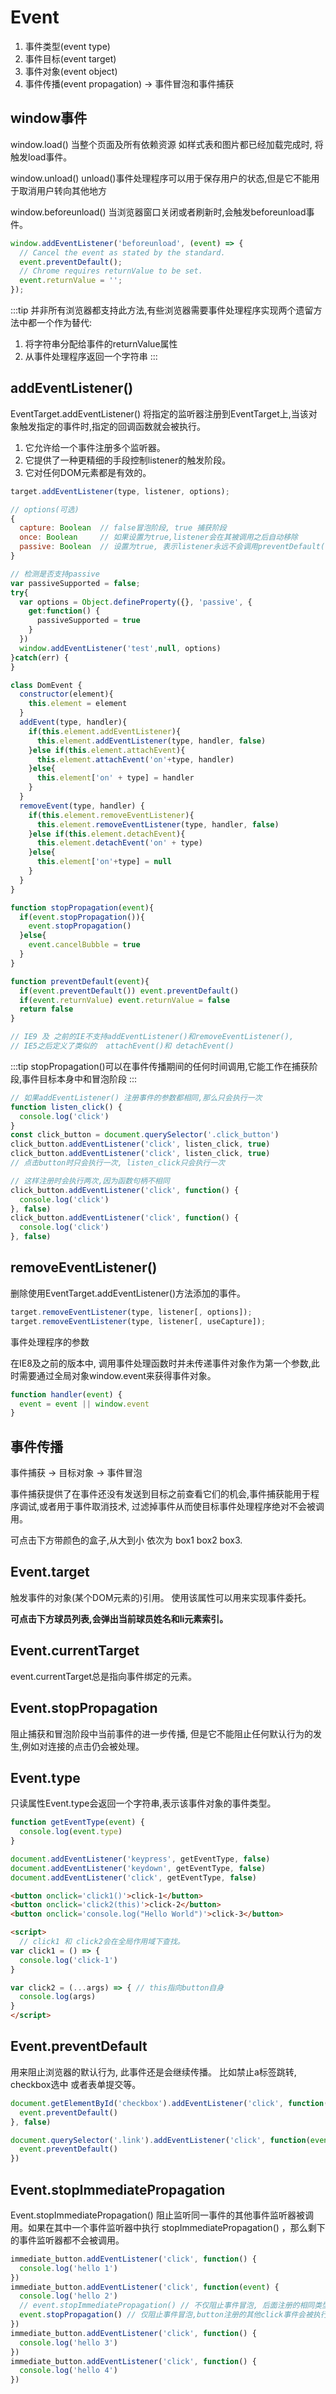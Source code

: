 # Event

  1. 事件类型(event type)
  2. 事件目标(event target)
  3. 事件对象(event object)
  4. 事件传播(event propagation) -> 事件冒泡和事件捕获

## window事件

  window.load()
    当整个页面及所有依赖资源 如样式表和图片都已经加载完成时, 将触发load事件。
  
  window.unload()
    unload()事件处理程序可以用于保存用户的状态,但是它不能用于取消用户转向其他地方

  window.beforeunload()
    当浏览器窗口关闭或者刷新时,会触发beforeunload事件。
```js
window.addEventListener('beforeunload', (event) => {
  // Cancel the event as stated by the standard.
  event.preventDefault();
  // Chrome requires returnValue to be set.
  event.returnValue = '';
});
```
:::tip
并非所有浏览器都支持此方法,有些浏览器需要事件处理程序实现两个遗留方法中都一个作为替代:
1. 将字符串分配给事件的returnValue属性
2. 从事件处理程序返回一个字符串
:::

## addEventListener()

  EventTarget.addEventListener() 将指定的监听器注册到EventTarget上,当该对象触发指定的事件时,指定的回调函数就会被执行。
1. 它允许给一个事件注册多个监听器。
2. 它提供了一种更精细的手段控制listener的触发阶段。
3. 它对任何DOM元素都是有效的。

```js
target.addEventListener(type, listener, options);

// options(可选)
{
  capture: Boolean  // false冒泡阶段, true 捕获阶段
  once: Boolean     // 如果设置为true,listener会在其被调用之后自动移除
  passive: Boolean  // 设置为true, 表示listener永远不会调用preventDefault()
}
```
```js
// 检测是否支持passive
var passiveSupported = false;
try{
  var options = Object.defineProperty({}, 'passive', {
    get:function() {
      passiveSupported = true
    }
  })
  window.addEventListener('test',null, options)
}catch(err) {
}
```

```js
class DomEvent {
  constructor(element){
    this.element = element
  }
  addEvent(type, handler){
    if(this.element.addEventListener){
      this.element.addEventListener(type, handler, false)
    }else if(this.element.attachEvent){
      this.element.attachEvent('on'+type, handler)
    }else{
      this.element['on' + type] = handler
    }
  }
  removeEvent(type, handler) {
    if(this.element.removeEventListener){
      this.element.removeEventListener(type, handler, false)
    }else if(this.element.detachEvent){
      this.element.detachEvent('on' + type)
    }else{
      this.element['on'+type] = null
    }
  }
}

function stopPropagation(event){
  if(event.stopPropagation()){
    event.stopPropagation()
  }else{
    event.cancelBubble = true
  }
}

function preventDefault(event){
  if(event.preventDefault()) event.preventDefault()
  if(event.returnValue) event.returnValue = false
  return false
}

// IE9 及 之前的IE不支持addEventListener()和removeEventListener(), 
// IE5之后定义了类似的  attachEvent()和 detachEvent()
```
:::tip
stopPropagation()可以在事件传播期间的任何时间调用,它能工作在捕获阶段,事件目标本身中和冒泡阶段
:::
```js
// 如果addEventListener() 注册事件的参数都相同,那么只会执行一次
function listen_click() {
  console.log('click')
}
const click_button = document.querySelector('.click_button')
click_button.addEventListener('click', listen_click, true)
click_button.addEventListener('click', listen_click, true)
// 点击button时只会执行一次, listen_click只会执行一次

// 这样注册时会执行两次,因为函数句柄不相同
click_button.addEventListener('click', function() {
  console.log('click')
}, false)
click_button.addEventListener('click', function() {
  console.log('click')
}, false)
```

## removeEventListener()

  删除使用EventTarget.addEventListener()方法添加的事件。
```js
target.removeEventListener(type, listener[, options]);
target.removeEventListener(type, listener[, useCapture]);
```

  事件处理程序的参数

  在IE8及之前的版本中, 调用事件处理函数时并未传递事件对象作为第一个参数,此时需要通过全局对象window.event来获得事件对象。
```js
function handler(event) {
  event = event || window.event
}
```

## 事件传播

  事件捕获 -> 目标对象 -> 事件冒泡

  事件捕获提供了在事件还没有发送到目标之前查看它们的机会,事件捕获能用于程序调试,或者用于事件取消技术,
  过滤掉事件从而使目标事件处理程序绝对不会被调用。

  可点击下方带颜色的盒子,从大到小 依次为 box1 box2 box3.

<ClientOnly>
  <JavaScript-Event/>
</ClientOnly>

## Event.target

  触发事件的对象(某个DOM元素的)引用。 使用该属性可以用来实现事件委托。


**可点击下方球员列表,会弹出当前球员姓名和li元素索引。**

<ClientOnly>
  <JavaScript-EventDelegation/>
</ClientOnly>

## Event.currentTarget

  event.currentTarget总是指向事件绑定的元素。

## Event.stopPropagation

  阻止捕获和冒泡阶段中当前事件的进一步传播, 但是它不能阻止任何默认行为的发生,例如对连接的点击仍会被处理。

## Event.type

  只读属性Event.type会返回一个字符串,表示该事件对象的事件类型。

```js
function getEventType(event) {
  console.log(event.type)
}

document.addEventListener('keypress', getEventType, false)
document.addEventListener('keydown', getEventType, false)
document.addEventListener('click', getEventType, false)
```
```html
<button onclick='click1()'>click-1</button>
<button onclick='click2(this)'>click-2</button>
<button onclick='console.log("Hello World")'>click-3</button>

<script>
  // click1 和 click2会在全局作用域下查找。
var click1 = () => {
  console.log('click-1')
}

var click2 = (...args) => { // this指向button自身
  console.log(args)
}
</script>
```
## Event.preventDefault

  用来阻止浏览器的默认行为, 此事件还是会继续传播。 比如禁止a标签跳转, checkbox选中 或者表单提交等。
```js
document.getElementById('checkbox').addEventListener('click', function(event) {
  event.preventDefault()
}, false)

document.querySelector('.link').addEventListener('click', function(event) {
  event.preventDefault()
})
```
## Event.stopImmediatePropagation

  Event.stopImmediatePropagation() 阻止监听同一事件的其他事件监听器被调用。如果在其中一个事件监听器中执行 stopImmediatePropagation() ，那么剩下的事件监听器都不会被调用。
```js
immediate_button.addEventListener('click', function() {
  console.log('hello 1')
})
immediate_button.addEventListener('click', function(event) {
  console.log('hello 2')
  // event.stopImmediatePropagation() // 不仅阻止事件冒泡, 后面注册的相同类型事件全部不执行
  event.stopPropagation() // 仅阻止事件冒泡,button注册的其他click事件会被执行
})
immediate_button.addEventListener('click', function() {
  console.log('hello 3')
})
immediate_button.addEventListener('click', function() {
  console.log('hello 4')
})
```
